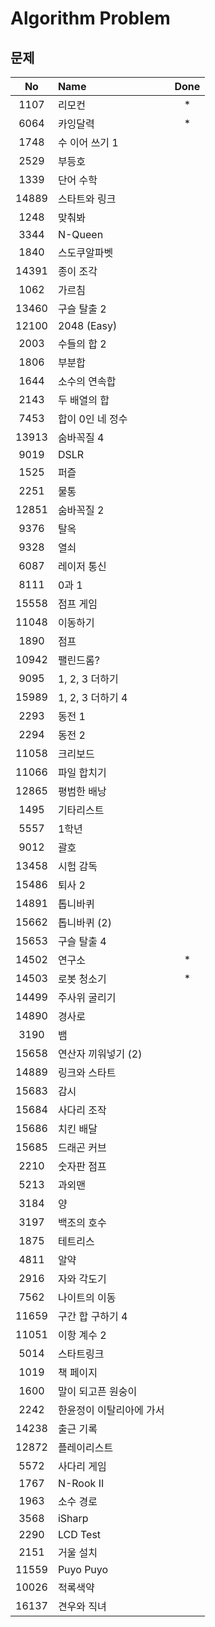 # Algorithm Problem

## 문제

  No|Name|Done
  :---:|:---|:--:
  1107|리모컨|*
  6064|카잉달력|*
  1748|수 이어 쓰기 1|
  2529|부등호|
  1339|단어 수학|
  14889|스타트와 링크|
  1248|맞춰봐|
  3344|N-Queen|
  1840|스도쿠알파벳|
  14391|종이 조각|
  1062|가르침|
  13460|구슬 탈출 2|
  12100|2048 (Easy)|
  2003|수들의 합 2|
  1806|부분합|
  1644|소수의 연속합|
  2143|두 배열의 합|
  7453|합이 0인 네 정수|
  13913|숨바꼭질 4|
  9019|DSLR|
  1525|퍼즐|
  2251|물통|
  12851|숨바꼭질 2|
  9376|탈옥|
  9328|열쇠|
  6087|레이저 통신|
  8111|0과 1|
  15558|점프 게임|
  11048|이동하기|
  1890|점프|
  10942|팰린드롬?|
  9095|1, 2, 3 더하기|
  15989|1, 2, 3 더하기 4|
  2293|동전 1|
  2294|동전 2|
  11058|크리보드|
  11066|파일 합치기|
  12865|평범한 배낭|
  1495|기타리스트|
  5557|1학년|
  9012|괄호|
  13458|시험 감독|
  15486|퇴사 2|
  14891|톱니바퀴|
  15662|톱니바퀴 (2)|
  15653|구슬 탈출 4|
  14502|연구소|*
  14503|로봇 청소기|*
  14499|주사위 굴리기|
  14890|경사로|
  3190|뱀|
  15658|연산자 끼워넣기 (2)|
  14889|링크와 스타트|
  15683|감시|
  15684|사다리 조작|
  15686|치킨 배달|
  15685|드래곤 커브|
  2210|숫자판 점프|
  5213|과외맨|
  3184|양|
  3197|백조의 호수|
  1875|테트리스|
  4811|알약|
  2916|자와 각도기|
  7562|나이트의 이동|
  11659|구간 합 구하기 4|
  11051|이항 계수 2|
  5014|스타트링크|
  1019|책 페이지|
  1600|말이 되고픈 원숭이|
  2242|한윤정이 이탈리아에 가서|
  14238|출근 기록|
  12872|플레이리스트|
  5572|사다리 게임|
  1767|N-Rook II|
  1963|소수 경로|
  3568|iSharp|
  2290|LCD Test|
  2151|거울 설치|
  11559|Puyo Puyo|
  10026|적록색약|
  16137|견우와 직녀|
